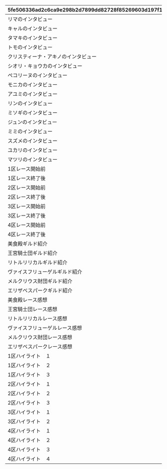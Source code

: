 |5fe506336ad2c6ca9e298b2d7899dd82728f85269603d197f17f4b24af9ee1e4|924402a0dacee40bb0725598b5eba6b479cad82e71d118b041dbd52c0a256c99|ecda680d84f0d43fa15e72c930979a3281c645af3b650a7b6c649b097eac6365|14e089c3487ec09c50a41c979fa232fd44d872b7341e46007e530decb181e5eb|8e8a4259936b6619a641e31f499ce16a2825be2bbf592b19582d48cf57295dee|
| --- | --- | --- | --- | --- |
|リマのインタビュー|1001001|20021103|1|1|
|キャルのインタビュー|1001002|20021103|2|1|
|タマキのインタビュー|1001003|20021103|3|1|
|トモのインタビュー|1001004|20021103|4|1|
|クリスティーナ・アキノのインタビュー|1002001|20021105|5|1|
|シオリ・キョウカのインタビュー|1002002|20021105|6|1|
|ぺコリーヌのインタビュー|1002003|20021105|7|1|
|モニカのインタビュー|1002004|20021105|8|1|
|アユミのインタビュー|1003001|20021109|9|1|
|リンのインタビュー|1003002|20021109|10|1|
|ミソギのインタビュー|1003003|20021109|11|1|
|ジュンのインタビュー|1003004|20021109|12|1|
|ミミのインタビュー|1004001|20021113|13|1|
|スズメのインタビュー|1004002|20021113|14|1|
|ユカリのインタビュー|1004003|20021113|15|1|
|マツリのインタビュー|1004004|20021113|16|1|
|1区レース開始前|2001001|20021102|17|1|
|1区レース終了後|2001002|20021103|18|1|
|2区レース開始前|2002001|20021105|19|1|
|2区レース終了後|2002002|20021105|20|1|
|3区レース開始前|2003001|20021107|21|1|
|3区レース終了後|2003002|20021109|22|1|
|4区レース開始前|2004001|20021109|23|1|
|4区レース終了後|2004002|20021113|24|1|
|美食殿ギルド紹介|3001001|20021102|25|1|
|王宮騎士団ギルド紹介|3001002|20021102|26|1|
|リトルリリカルギルド紹介|3001003|20021102|27|1|
|ヴァイスフリューゲルギルド紹介|3001004|20021102|28|1|
|メルクリウス財団ギルド紹介|3001005|20021102|29|1|
|エリザベスパークギルド紹介|3001006|20021102|30|1|
|美食殿レース感想|3002001|20021115|31|1|
|王宮騎士団レース感想|3002002|20021115|32|1|
|リトルリリカルレース感想|3002003|20021115|33|1|
|ヴァイスフリューゲルレース感想|3002004|20021115|34|1|
|メルクリウス財団レース感想|3002005|20021115|35|1|
|エリザベスパークレース感想|3002006|20021115|36|1|
|1区ハイライト　１|4001001|20021103|37|1|
|1区ハイライト　２|4001002|20021103|38|1|
|1区ハイライト　３|4001003|20021103|39|1|
|2区ハイライト　１|4002001|20021105|40|1|
|2区ハイライト　２|4002002|20021105|41|1|
|2区ハイライト　３|4002003|20021105|42|1|
|3区ハイライト　１|4003001|20021107|43|1|
|3区ハイライト　２|4003002|20021107|44|1|
|4区ハイライト　１|4004001|20021109|45|1|
|4区ハイライト　２|4004002|20021111|46|1|
|4区ハイライト　３|4004003|20021111|47|1|
|4区ハイライト　４|4004004|20021113|48|1|